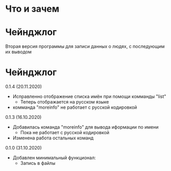 # Что и зачем
# Чейнджлог

Вторая версия программы для записи данных о людях, с последующим их выводом

# Чейнджлог

0.1.4 (20.11.2020)
 - Исправленно отображение списка имён при помощи комманды "list"
   - Теперь отображается на русском языке
 - комманда "moreinfo" не работает с русской кодировкой

0.1.3 (16.10.2020)
 - Добавилась команда "moreinfo" для вывода иформации по имени
   - Пока не работает с русской кодировкой
 - Изменена работа остальных команд
 


0.1.0 (31.10.2020)
 - Добавлен минимальный функционал:
   - Запись в файлы
